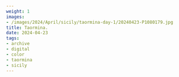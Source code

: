 ```yaml
---
weight: 1
images:
- /images/2024/April/sicily/taormina-day-1/20240423-P1080179.jpg
title: Taormina.
date: 2024-04-23
tags:
- archive
- digital
- color
- taormina
- sicily
---
```


